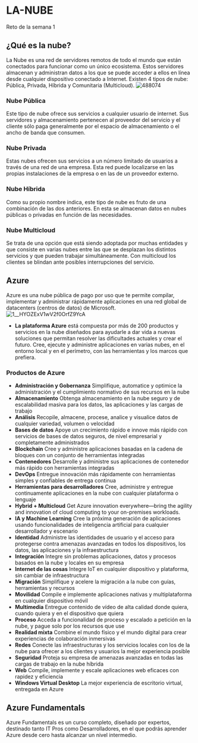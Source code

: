 # LA-NUBE
Reto de la semana 1

## ¿Qué es la nube?
La Nube es una red de servidores remotos de todo el mundo que están conectados para funcionar como un único ecosistema. Estos servidores almacenan y administran datos a los que se puede acceder a ellos en línea desde cualquier dispositivo conectado a Internet. Existen 4 tipos de nube: Pública, Privada, Híbrida y Comunitaria (Multicloud).
![488074](https://user-images.githubusercontent.com/83665531/117221457-ed3d0700-adce-11eb-8412-3191737ea76b.jpg)

### Nube Pública
Este tipo de nube ofrece sus servicios a cualquier usuario de internet. Sus servidores y almacenamiento pertenecen al proveedor del servicio y el cliente sólo paga generalmente por el espacio de almacenamiento o el ancho de banda que consumen.

### Nube Privada
Estas nubes ofrecen sus servicios a un número limitado de usuarios a través de una red de una empresa. Esta red puede localizarse en las propias instalaciones de la empresa o en las de un proveedor externo.

### Nube Híbrida
Como su propio nombre indica, este tipo de nube es fruto de una combinación de las dos anteriores. En esta se almacenan datos en nubes públicas o privadas en función de las necesidades. 

### Nube Multicloud
Se trata de una opción que está siendo adoptada por muchas entidades y que consiste en varias nubes entre las que se desplazan los distintos servicios y que pueden trabajar simultáneamente. Con multicloud los clientes se blindan ante posibles interrupciones del servicio.


## Azure  
Azure es una nube pública de pago por uso que te permite compilar, implementar y administrar rápidamente aplicaciones en una red global de datacenters (centros de datos) de Microsoft.
![1__HYOZExV1wV2f0OrfZ9YcA](https://user-images.githubusercontent.com/83665531/117222967-48242d80-add2-11eb-920a-4bfac00fe982.png)

- **La plataforma Azure** está compuesta por más de 200 productos y servicios en la nube diseñados para ayudarle a dar vida a nuevas soluciones que permitan resolver las dificultades actuales y crear el futuro. Cree, ejecute y administre aplicaciones en varias nubes, en el entorno local y en el perímetro, con las herramientas y los marcos que prefiera.

### Productos de Azure
- **Administración y Gobernanza** Simplifique, automatice y optimice la administración y el cumplimiento normativo de sus recursos en la nube
- **Almacenamiento** Obtenga almacenamiento en la nube seguro y de escalabilidad masiva para los datos, las aplicaciones y las cargas de trabajo
- **Análisis** Recopile, almacene, procese, analice y visualice datos de cualquier variedad, volumen o velocidad
- **Bases de datos** Apoye un crecimiento rápido e innove más rápido con servicios de bases de datos seguros, de nivel empresarial y completamente administrados
- **Blockchain** Cree y administre aplicaciones basadas en la cadena de bloques con un conjunto de herramientas integradas
- **Contenedores** Desarrolle y administre sus aplicaciones de contenedor más rápido con herramientas integradas
- **DevOps** Entregue innovación más rápidamente con herramientas simples y confiables de entrega continua
- **Herramientas para desarrolladores** Cree, administre y entregue continuamente aplicaciones en la nube con cualquier plataforma o lenguaje
- **Hybrid + Multicloud** Get Azure innovation everywhere—bring the agility and innovation of cloud computing to your on-premises workloads.
- **IA y Machine Learning** Cree la próxima generación de aplicaciones usando funcionalidades de inteligencia artificial para cualquier desarrollador y escenario
- **Identidad** Administre las identidades de usuario y el acceso para protegerse contra amenazas avanzadas en todos los dispositivos, los datos, las aplicaciones y la infraestructura
- **Integración** Integre sin problemas aplicaciones, datos y procesos basados en la nube y locales en su empresa
- **Internet de las cosas** Integre IoT en cualquier dispositivo y plataforma, sin cambiar de infraestructura
- **Migración** Simplifique y acelere la migración a la nube con guías, herramientas y recursos
- **Movilidad** Compile e implemente aplicaciones nativas y multiplataforma en cualquier dispositivo móvil
- **Multimedia** Entregue contenido de vídeo de alta calidad donde quiera, cuando quiera y en el dispositivo que quiera
- **Proceso** Acceda a funcionalidad de proceso y escalado a petición en la nube, y pague solo por los recursos que use
- **Realidad mixta** Combine el mundo físico y el mundo digital para crear experiencias de colaboración inmersivas
- **Redes** Conecte las infraestructuras y los servicios locales con los de la nube para ofrecer a los clientes y usuarios la mejor experiencia posible
- **Seguridad** Proteja su empresa de amenazas avanzadas en todas las cargas de trabajo en la nube híbrida
- **Web** Compile, implemente y escale aplicaciones web eficaces con rapidez y eficiencia
- **Windows Virtual Desktop** La mejor experiencia de escritorio virtual, entregada en Azure

## Azure Fundamentals
Azure Fundamentals es un curso completo, diseñado por expertos, destinado tanto IT Pros como Desarrolladores, en el que podrás aprender Azure desde cero hasta alcanzar un nivel intermedio.
